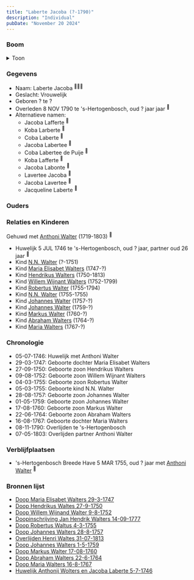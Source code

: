 ```yaml
---
title: "Laberte Jacoba (?-1790)"
description: "Individual"
pubDate: "November 20 2024"
---
```


### Boom
<details><summary>Toon</summary>

![test](https://www.plantuml.com/plantuml/svg/fPPTJzim58Rl_IkEu8AhJacSD0sgW9QrOmWwnCRGD4t8IRmcgsiZEnMgKF_x7E9-EMmosrsTO_jzpgTxfYeYgyMS8JKh-IEHP0ufoMPJAHOyFnTCIAWauKgRAAzGKUOKib9cZ3Q_wVonMiASpbCgLVD9LLHIKIqVATgvDMD4ANX6030KCgVoIr5cCqwLwlVdfEGd9u3H2g4Zk7cHKWWrHmwkYBwxed19Cf6I0o0AFdgUZmFOd3mS3qTuXFNrppzBol8Lz8zJaYuVKb5LZ1wVm2cSxjZKRC7O0-7vGoQ5KgdG77fJ3oQVle8V9nuSgSw5LXLJobEXig96Cpm3NXM2bt1FcFPqo-C378xmE1eF_y8HmllHkPRm4nUW6Au7ty3lULZlNgq1-iTFDCzBFjKx8hYykzBtXTqNaB7dUM4N3bavBQebPKmyQPZDoMiYIm8ZLYeTqyfue3OkX34uX398DDLjhHcx-72wYtv1UIxBsKArj77Y4huWXi-Z6wqTUIxQEYSluUdv-BMC6gZ9kyaxEviX1XF5gQJB_osi0CDuDAon_Tret9UCqJdSbxyuuUrq19vBI18Ot7sehmvSIBgc_f9a5-HMr2ssoSes2au4eQc7A78XYDO4uIx1fIW8rnjQ14vT5VJMGNXxIVvHkUkYx3ST6aTE_Rmdh9jnzah8GoVPs3ZSTUg3FTr1AacX9tAh0x5Jg0FTKfDQEVmNZ_NuQUdsNAQEtrrx_FOKlzRWiMk3HzlgReqGXsBVQOqLCkzMfsC6DJ8Fn_Q36U0TCu_trpYnx7X_7NYMtLxxrjhM2oqzwtxSsr_769bde_DTF_qvvJyse6QcMuRGdC2sGQERaMUVQ0nXs-0ZCo1iGnFMcj8oXCXqc8tRKE4MbNROLAXbq9wZC_sMwNzElm40)
</details>

### Gegevens
- Naam: Laberte Jacoba <sup><a href="../s00180/" style="text-decoration:none" title="Doop Willem Wijnand Walter 9-8-1752">:link:</a><a href="../s00193/" style="text-decoration:none" title="Doop Johannes Walters 28-8-1757">:link:</a><a href="../s00189/" style="text-decoration:none" title="Huwelijk Anthonij Wolters en Jacoba Laberte 5-7-1746">:link:</a></sup>
- Geslacht: Vrouwelijk
- Geboren ? te ? 
- Overleden 8 NOV 1790 te 's-Hertogenbosch, oud ? jaar jaar <sup><a href="../s00194/" style="text-decoration:none" title="0301 Blok Vismarkt Ht (1330)1456-1811">:link:</a></sup>
- Alternatieve namen:
  - Jacoba Lafferte <sup><a href="../s00181/" style="text-decoration:none" title="Doop Abraham Walters 22-6-1764">:link:</a></sup>
  - Koba Larberte <sup><a href="../s00190/" style="text-decoration:none" title="Doop Maria Walters 16-8-1767">:link:</a></sup>
  - Coba Laberte <sup><a href="../s00191/" style="text-decoration:none" title="Doop Hendrikus Waltes 27-9-1750">:link:</a></sup>
  - Jacoba Labertee <sup><a href="../s00192/" style="text-decoration:none" title="Doop Robertus Waltus 4-3-1755">:link:</a></sup>
  - Coba Labertee de Puije <sup><a href="../s00193/" style="text-decoration:none" title="Doop Johannes Walters 28-8-1757">:link:</a></sup>
  - Koba Lafferte <sup><a href="../s00201/" style="text-decoration:none" title="Doop Markus Walter 17-08-1760">:link:</a></sup>
  - Jacoba Labonte <sup><a href="../s00203/" style="text-decoration:none" title="Doop Johannes Walters 1-5-1759">:link:</a></sup>
  - Lavertee Jacoba <sup><a href="../s00204/" style="text-decoration:none" title="Doop Maria Elisabet Walters 29-3-1747">:link:</a></sup>
  - Jacoba Lavertee <sup><a href="../s00204/" style="text-decoration:none" title="Doop Maria Elisabet Walters 29-3-1747">:link:</a></sup>
  - Jacqueline Laberte <sup><a href="../s00295/" style="text-decoration:none" title="Overlijden Henri Waltes 31-07-1813">:link:</a></sup>

### Ouders

### Relaties en Kinderen

Gehuwd met [Anthoni Walter](../i00131/) (1719-1803) <sup><a href="../s00189/" style="text-decoration:none" title="Huwelijk Anthonij Wolters en Jacoba Laberte 5-7-1746">:link:</a></sup>
- Huwelijk 5 JUL 1746 te 's-Hertogenbosch, oud ? jaar, partner oud 26 jaar <sup><a href="../s00189/" style="text-decoration:none" title="Huwelijk Anthonij Wolters en Jacoba Laberte 5-7-1746">:link:</a></sup>
- Kind [N.N. Walter](../i00143/) (?-1751)
- Kind [Maria Elisabet Walters](../i00147/) (1747-?)
- Kind [Hendrikus Walters](../i00139/) (1750-1813)
- Kind [Willem Wijnant Walters](../i00120/) (1752-1799)
- Kind [Robertus Walter](../i00140/) (1755-1794)
- Kind [N.N. Walter](../i00173/) (1755-1755)
- Kind [Johannes Walter](../i00141/) (1757-?)
- Kind [Johannes Walter](../i00146/) (1759-?)
- Kind [Markus Walter](../i00144/) (1760-?)
- Kind [Abraham Walters](../i00133/) (1764-?)
- Kind [Maria Walters](../i00138/) (1767-?)

### Chronologie
- 05-07-1746: Huwelijk met Anthoni Walter
- 29-03-1747: Geboorte dochter Maria Elisabet Walters
- 27-09-1750: Geboorte zoon Hendrikus Walters
- 09-08-1752: Geboorte zoon Willem Wijnant Walters
- 04-03-1755: Geboorte zoon Robertus Walter
- 05-03-1755: Geboorte kind N.N. Walter
- 28-08-1757: Geboorte zoon Johannes Walter
- 01-05-1759: Geboorte zoon Johannes Walter
- 17-08-1760: Geboorte zoon Markus Walter
- 22-06-1764: Geboorte zoon Abraham Walters
- 16-08-1767: Geboorte dochter Maria Walters
- 08-11-1790: Overlijden te 's-Hertogenbosch
- 07-05-1803: Overlijden partner Anthoni Walter

### Verblijfplaatsen
- 's-Hertogenbosch Breede Have 5 MAR 1755, oud ? jaar met [Anthoni Walter](../i00131/) <sup><a href="../s00039/" style="text-decoration:none" title="Begravene N.N. Walters 05/03/1755">:link:</a></sup>

### Bronnen lijst
- [Doop Maria Elisabet Walters 29-3-1747](../s00204/)
- [Doop Hendrikus Waltes 27-9-1750](../s00191/)
- [Doop Willem Wijnand Walter 9-8-1752](../s00180/)
- [Doopinschrijving Jan Hendrik Walters 14-09-1777 ](../s00265/)
- [Doop Robertus Waltus 4-3-1755](../s00192/)
- [Doop Johannes Walters 28-8-1757](../s00193/)
- [Overlijden Henri Waltes 31-07-1813](../s00295/)
- [Doop Johannes Walters 1-5-1759](../s00203/)
- [Doop Markus Walter 17-08-1760](../s00201/)
- [Doop Abraham Walters 22-6-1764](../s00181/)
- [Doop Maria Walters 16-8-1767](../s00190/)
- [Huwelijk Anthonij Wolters en Jacoba Laberte 5-7-1746](../s00189/)